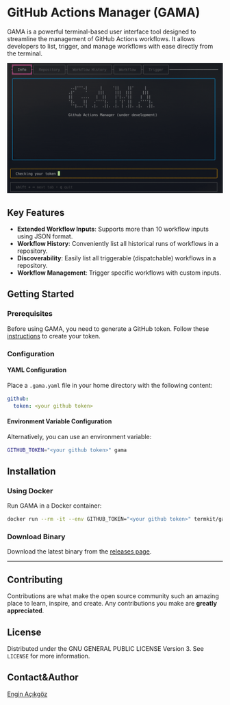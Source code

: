 # GitHub Actions Manager (GAMA)

GAMA is a powerful terminal-based user interface tool designed to streamline the management of GitHub Actions workflows. It allows developers to list, trigger, and manage workflows with ease directly from the terminal.

<img alt="gama demo" src="docs/gama.gif" width="600"/>

## Key Features

- **Extended Workflow Inputs**: Supports more than 10 workflow inputs using JSON format.
- **Workflow History**: Conveniently list all historical runs of workflows in a repository.
- **Discoverability**: Easily list all triggerable (dispatchable) workflows in a repository.
- **Workflow Management**: Trigger specific workflows with custom inputs.

## Getting Started

### Prerequisites
Before using GAMA, you need to generate a GitHub token. Follow these [instructions](docs/generate_github_token/README.md) to create your token.

### Configuration

#### YAML Configuration
Place a `.gama.yaml` file in your home directory with the following content:

```yaml
github:
  token: <your github token>
```

#### Environment Variable Configuration
Alternatively, you can use an environment variable:

```bash
GITHUB_TOKEN="<your github token>" gama
```

## Installation

### Using Docker

Run GAMA in a Docker container:

```bash
docker run --rm -it --env GITHUB_TOKEN="<your github token>" termkit/gama:latest
```

### Download Binary

Download the latest binary from the [releases page](https://github.com/termkit/gama/releases).

---

## Contributing

Contributions are what make the open source community such an amazing place to learn, inspire, and create. Any contributions you make are **greatly appreciated**.

## License

Distributed under the GNU GENERAL PUBLIC LICENSE Version 3. See `LICENSE` for more information.

## Contact&Author

[Engin Açıkgöz](https://github.com/canack)
